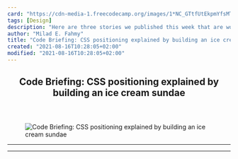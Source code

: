 ```yaml
---
card: "https://cdn-media-1.freecodecamp.org/images/1*NC_GTtfUtEkpmYfsMTKODQ.png"
tags: [Design]
description: "Here are three stories we published this week that are worth "
author: "Milad E. Fahmy"
title: "Code Briefing: CSS positioning explained by building an ice cream sundae"
created: "2021-08-16T10:28:05+02:00"
modified: "2021-08-16T10:28:05+02:00"
---
```

<div class="site-wrapper">
<main id="site-main" class="site-main outer">
<div class="inner">
<article class="post-full post tag-design tag-web-development tag-programming tag-startup tag-tech ">
<header class="post-full-header">
<h1 class="post-full-title">Code Briefing: CSS positioning explained by building an ice cream sundae</h1>
</header>
<figure class="post-full-image">
<picture>
<source media="(max-width: 700px)" sizes="1px" srcset="data:image/gif;base64,R0lGODlhAQABAIAAAAAAAP///yH5BAEAAAAALAAAAAABAAEAAAIBRAA7 1w">
<source media="(min-width: 701px)" sizes="(max-width: 800px) 400px,
(max-width: 1170px) 700px,
1400px" srcset="https://cdn-media-1.freecodecamp.org/images/1*NC_GTtfUtEkpmYfsMTKODQ.png 300w,
https://cdn-media-1.freecodecamp.org/images/1*NC_GTtfUtEkpmYfsMTKODQ.png 600w,
https://cdn-media-1.freecodecamp.org/images/1*NC_GTtfUtEkpmYfsMTKODQ.png 1000w,
https://cdn-media-1.freecodecamp.org/images/1*NC_GTtfUtEkpmYfsMTKODQ.png 2000w">
<img onerror="this.style.display='none'" src="https://cdn-media-1.freecodecamp.org/images/1*NC_GTtfUtEkpmYfsMTKODQ.png" alt="Code Briefing: CSS positioning explained by building an ice cream sundae">
</picture>
</figure>
<section class="post-full-content">
<div class="post-content">
</div>
<hr>
<hr>
</section>
</article>
</div>
</main>
</div>
<!-- Google Tag Manager (noscript) -->
<!-- End Google Tag Manager (noscript) -->
